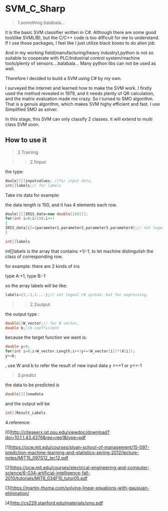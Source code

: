 # SVM_C_Sharp
>1.something balabala...

it is the basic SVM classifier written in C#. 
Although there are some good tool(like SVMLIB), but the C/C++ code is too difficult for me to understand.
If I use those packages, I feel like I just utilize black boxes to do alien job. 

And in my working field(manufacturing/heavy industry),python is not so suitable to cooperate with PLC/Industrial control system/machine tools/plenty of sensors....balabala... Many python libs can not be used as well.

Therefore I decided to build a SVM using C# by my own. 

I surveyed the internet and learned how to make the SVM work. I firstly used the method revealed in 1979, and it needs plenty of QR calculation, and the matrix evaluation made me crazy. So I turned to SMO algorithm. That is a genuis algorithm, which makes SVM highy efficient and fast. I use Simplified SMO as solver.

In this stage, this SVM can only classify 2 classes. it will extend to multi class SVM soon.

## How to use it  
>2.Training

>>2.1input  

the type:
``` csharp 
doule[][]inputvalues; //for input data, 
int[]labels;// for labels
```

Take iris data for example:

the data length is 150, and it has 4 elements each row.


``` csharp
doule[][]IRIS_data=new double[150][];
for(int i=0;i<150;i++)
{
IRIS_data[i]={parameter1,parameter2,parameter3,parameter4};// not legeal C# syntax, but for expressing.
}

int[]labels 
```

int[]labels is the array that contains +1/-1, to let machine distingulish the class of corresponding row.

for example: there are 2 kinds of iris

type A:+1, type B:-1

so the array labels will be like: 

```csharp
labels={1,-1,1....};// not legeal C# syntax, but for expressing.
```
>>2.2output

the output type :
```csharp
double[]W_vector;// for W vector, 
double b;//b coefficient
```
because the target function we want is: 
```csharp
double y=0;
for(int i=0;i<W_vector.Length;i++)y+=(W_vector[i])*(X[i]);
y+=b;
```
, use W and b to refer the result of new input data y >=+1 or y<=-1

>3.predict

the data to be predicted is 
```csharp
double[][]newdata
```
and the output will be
```csharp
int[]Result_Labels
```
4.reference:

[0]http://citeseerx.ist.psu.edu/viewdoc/download?doi=10.1.1.43.4376&rep=rep1&type=pdf

[1]https://ocw.mit.edu/courses/sloan-school-of-management/15-097-prediction-machine-learning-and-statistics-spring-2012/lecture-notes/MIT15_097S12_lec12.pdf

[2]https://ocw.mit.edu/courses/electrical-engineering-and-computer-science/6-034-artificial-intelligence-fall-2010/tutorials/MIT6_034F10_tutor05.pdf

[3]https://martin-thoma.com/solving-linear-equations-with-gaussian-elimination/

[4]http://cs229.stanford.edu/materials/smo.pdf
